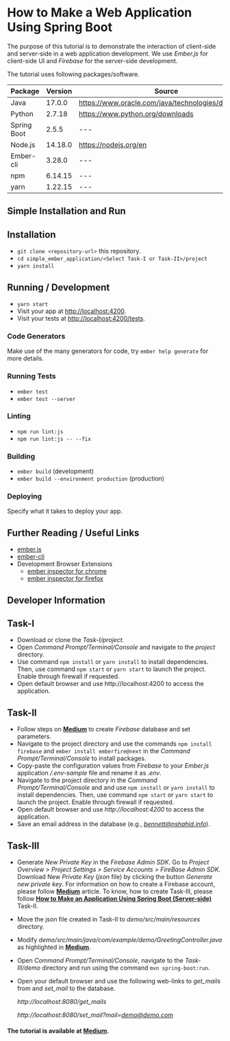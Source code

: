 # How to Make a Web Application Using Spring Boot
The purpose of this tutorial is to demonstrate the interaction of client-side and server-side in a web application development. We use *Ember.js* for client-side UI and *Firebase* for the server-side development. 

The tutorial uses following packages/software.

**Package** | **Version** | **Source**
--- | --- | ---
Java | 17.0.0 | https://www.oracle.com/java/technologies/downloads
Python | 2.7.18 | https://www.python.org/downloads
Spring Boot | 2.5.5 | ---
Node.js | 14.18.0 | https://nodejs.org/en
Ember-cli | 3.28.0 | ---
npm | 6.14.15 | ---
yarn | 1.22.15 | ---

## Simple Installation and Run

## Installation

* `git clone <repository-url>` this repository.
* `cd simple_ember_application/<Select Task-I or Task-II>/project`
* `yarn install`

## Running / Development

* `yarn start`
* Visit your app at [http://localhost:4200](http://localhost:4200).
* Visit your tests at [http://localhost:4200/tests](http://localhost:4200/tests).

### Code Generators

Make use of the many generators for code, try `ember help generate` for more details.

### Running Tests

* `ember test`
* `ember test --server`

### Linting

* `npm run lint:js`
* `npm run lint:js -- --fix`

### Building

* `ember build` (development)
* `ember build --environment production` (production)

### Deploying

Specify what it takes to deploy your app.

## Further Reading / Useful Links

* [ember.js](https://emberjs.com/)
* [ember-cli](https://ember-cli.com/)
* Development Browser Extensions
  * [ember inspector for chrome](https://chrome.google.com/webstore/detail/ember-inspector/bmdblncegkenkacieihfhpjfppoconhi)
  * [ember inspector for firefox](https://addons.mozilla.org/en-US/firefox/addon/ember-inspector/)

## Developer Information 

## Task-I
* Download or clone the *Task-I/project*.
* Open *Command Prompt/Terminal/Console* and navigate to the *project* directory.
* Use command `npm install` or `yarn install` to install dependencies. Then, use command `npm start` or `yarn start` to launch the project. Enable through firewall if requested.
* Open default browser and use http://localhost:4200 to access the application.
## Task-II
* Follow steps on [**Medium**](https://nauman-shahid.medium.com/how-to-build-a-simple-ember-application-80f5b8ccb076) to create *Firebase* database and set parameters.
* Navigate to the project directory and use the commands `npm install firebase` and `ember install emberfire@next` in the *Command Prompt/Terminal/Console* to install packages.
* Copy-paste the configuration values from *Firebase* to your *Ember.js* application */.env-sample* file and rename it as *.env*.
* Navigate to the project directory in the *Command Prompt/Terminal/Console* and and use `npm install` or `yarn install` to install dependencies. Then, use command `npm start` or `yarn start` to launch the project. Enable through firewall if requested.
* Open default browser and use *http://localhost:4200* to access the application.
* Save an email address in the database (e.g., *bennett@nshahid.info*).
## Task-III
* Generate *New Private Key* in the *Firebase Admin SDK*. Go to *Project Overview > Project Settings > Service Accounts > FireBase Admin SDK*. Download New *Private Key* (*json* file) by clicking the button *Generate new private key*. For information on how to create a Firebase account, please follow [**Medium**](https://nauman-shahid.medium.com/how-to-build-a-simple-ember-application-80f5b8ccb076) article. To know, how to create Task-III, please follow [**How to Make an Application Using Spring Boot (Server-side)**](https://medium.com/analytics-vidhya/how-to-make-a-web-application-using-spring-boot-4c89c8e7053e) Task-II.
* Move the json file created in Task-II to *demo/src/main/resources* directory.
* Modify *demo/src/main/java/com/example/demo/GreetingController.java* as highlighted in [**Medium**](https://nauman-shahid.medium.com/how-to-build-a-simple-ember-application-80f5b8ccb076).
* Open *Command Prompt/Terminal/Console*, navigate to the *Task-III/demo* directory and run using the command `mvn spring-boot:run`.
* Open your default browser and use the following web-links to *get_mails* from and *set_mail* to the database.
  
  *http://localhost:8080/get_mails*
  
  *http://localhost:8080/set_mail?mail=demo@demo.com*
  
#### The tutorial is available at [**Medium**](https://nauman-shahid.medium.com/how-to-build-a-simple-ember-application-80f5b8ccb076).

